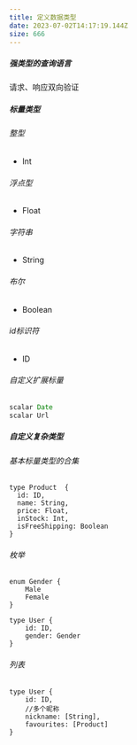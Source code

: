 ```yaml
---
title: 定义数据类型
date: 2023-07-02T14:17:19.144Z
size: 666
---
```

##### 强类型的查询语言

请求、响应双向验证

##### 标量类型

###### 整型

- Int

###### 浮点型

- Float

###### 字符串

- String

###### 布尔

- Boolean

###### id标识符

- ID

###### 自定义扩展标量

```js
scalar Date
scalar Url
```

##### 自定义复杂类型

###### 基本标量类型的合集

```shell
type Product  {
  id: ID,
  name: String,
  price: Float,
  inStock: Int,
  isFreeShipping: Boolean
}
```

###### 枚举

```shell
enum Gender {
	Male
	Female
}

type User {
	id: ID,
	gender: Gender
}
```

###### 列表

```shell
type User {
	id: ID,
	//多个昵称
	nickname: [String],
	favourites: [Product]
}
```


